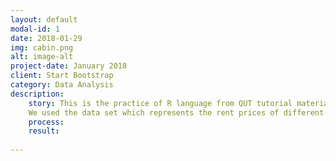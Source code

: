 ```yaml
---
layout: default
modal-id: 1
date: 2018-01-29
img: cabin.png
alt: image-alt
project-date: January 2018
client: Start Bootstrap
category: Data Analysis
description:
    story: This is the practice of R language from QUT tutorial materials. I made this to record my learning process.
    We used the data set which represents the rent prices of different types of houses in the Brisbane area.
    process:
    result:
    
---
```

